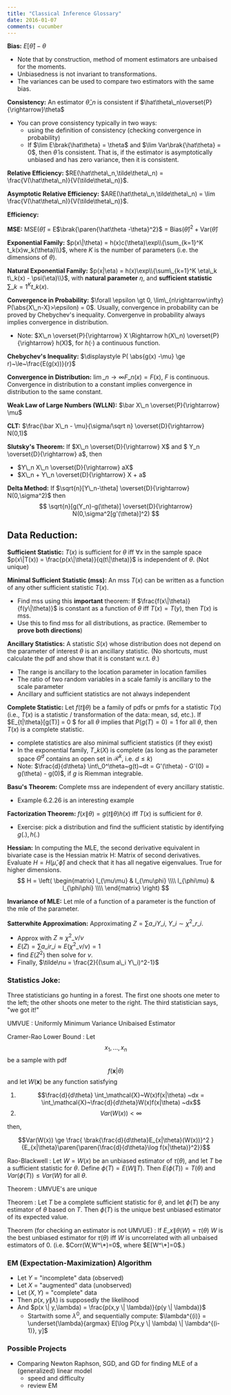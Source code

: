 ```yaml
---
title: "Classical Inference Glossary"
date: 2016-01-07
comments: cucumber
---
```


**Bias:** $E[\hat{\theta}] - \theta$

  - Note that by construction, method of moment estimators are unbaised for the moments.
  - Unbiasedness is not invariant to transformations.
  - The variances can be used to compare two estimators with the same bias.

**Consistency:** An estimator $\hat\theta\_n$ is consistent if $\hat\theta\_n\overset{P}{\rightarrow}\theta$
  
  - You can prove consistency typically in two ways:
    - using the definition of consistency (checking convergence in probability)
    - If $\lim E\brak{\hat\theta} = \theta$ and $\lim Var\brak{\hat\theta} = 0$, then $\hat\theta$ is consistent. That is, if the estimator is asymptotically unbiased and has zero variance, then it is consistent.


**Relative Efficiency:** $RE(\hat\theta\_n,\tilde\theta\_n) = \frac{V(\hat\theta\_n)}{V(\tilde\theta\_n)}$. 

**Asymptotic Relative Efficiency:** $ARE(\hat\theta\_n,\tilde\theta\_n) = \lim \frac{V(\hat\theta\_n)}{V(\tilde\theta\_n)}$. 

**Efficiency:**

**MSE:** MSE($\hat\theta$) = E$\brak{\paren{\hat\theta -\theta}^2}$ = $\text{Bias}(\hat\theta)^2 + \text{Var}(\hat\theta)$

**Exponential Family:** $p(x\|\theta) = h(x)c(\theta)\exp\\{\sum_{k=1}^K t_k(x)w_k(\theta)\\}$, where $K$ is the number of parameters (i.e. the dimensions of $\theta$).

**Natural Exponential Family:** 
$p(x|\eta) = h(x)\exp\\{\sum\_{k=1}^K \eta\_k t\_k(x) - \psi(\eta)\\}$, with **natural parameter** $\eta$, and **sufficient statistic** $\sum\_{k=1}^K t\_k(x)$.

**Convergence in Probability:** $\forall \epsilon \gt 0, \lim\_{n\rightarrow\infty} P(\abs{X\_n-X}>\epsilon) = 0$. Usually, convergence in probability can be proved by Chebychev's inequality. Convergenve in probability always implies convergence in distribution.

- Note: $X\_n \overset{P}{\rightarrow} X \Rightarrow h(X\_n) \overset{P}{\rightarrow} h(X)$, for $h(\cdot)$ a continuous function.

**Chebychev's Inequality:** $\displaystyle P( \abs{g(x) -\mu} \ge r)~\le~\frac{E(g(x))}{r}$

**Convergence in Distribution:** $\lim\_{n\rightarrow\infty} F\_n(x) = F(x)$, $F$ is continuous. Convergence in distribution to a constant implies convergence in distribution to the same constant.

**Weak Law of Large Numbers (WLLN):** $\bar X\_n \overset{P}{\rightarrow} \mu$

**CLT:** $\frac{\bar X\_n - \mu}{\sigma/\sqrt n} \overset{D}{\rightarrow} N(0,1)$ 

**Slutsky's Theorem:** If $X\_n \overset{D}{\rightarrow} X$ and $ Y\_n \overset{D}{\rightarrow} a$, then

- $Y\_n X\_n \overset{D}{\rightarrow} aX$
- $X\_n + Y\_n \overset{D}{\rightarrow} X + a$

**Delta Method:** If $\sqrt{n}[Y\_n-\theta] \overset{D}{\rightarrow} N(0,\sigma^2)$ then
$$
  \sqrt{n}[g(Y_n)-g(\theta)] \overset{D}{\rightarrow} N(0,\sigma^2[g'(\theta)]^2)
$$

## Data Reduction:

**Sufficient Statistic:** $T(x)$ is sufficient for $\theta$ iff $\forall x$ in the sample space $p(x\|T(x)) = \frac{p(x\|\theta)}{q(t\|\theta)}$ is independent of $\theta$. (Not unique)

**Minimal Sufficient Statistic (mss):**  An mss $T(x)$ can be written as a function of any other sufficient statistic $T(x)$.

- Find mss using this **important** theorem: If $\frac{f(x\|\theta)}{f(y\|\theta)}$ is constant as a function of $\theta$ iff $T(x) = T(y)$, then $T(x)$ is mss.
- Use this to find mss for all distributions, as practice. (Remember to **prove both directions**)


**Ancillary Statistics:** A statistic $S(x)$ whose  distribution does not depend on the parameter of interest $\theta$ is an ancillary statistic. (No shortcuts, must calculate the pdf and show that it is constant w.r.t. $\theta$.)

  - The range is ancillary to the location parameter in location families
  - The ratio of two random variables in a scale family is ancillary to the scale parameter
  - Ancillary and sufficient statistics are not always independent 


**Complete Statistic:** Let $f(t\|\theta)$ be a family of pdfs or pmfs for a statistic $T(x)$ (i.e., $T(x)$ is a statistic / transformation of the data: mean, sd, etc.). If $E\_{t\|\theta}[g(T)] = 0 $ for all $\theta$ implies that $P(g(T)=0) = 1$ for all $\theta$, then $T(x)$ is a complete statistic.

  - complete statistics are also minimal sufficient statistics (if they exist)
  - In the exponential family, $T\_k(X)$ is complete (as long as the parameter space $\Theta^d$ contains an open set in $\mathcal{R}^k$, i.e. $d \le k$)
  - Note: $\frac{d}{d\theta} \int\_0^\theta~g(t)~dt = G'(\theta) - G'(0) = g(\theta) - g(0)$, if $g$ is Riemman integrable.

**Basu's Theorem:** Complete mss are independent of every ancillary statistic. 

  - Example 6.2.26 is an interesting example

**Factorization Theorem:** $f(x\|\theta) = g(t\|\theta) h(x)$ iff $T(x)$ is sufficient for $\theta$.

- Exercise: pick a distribution and find the sufficient statistic by identifying $g(.),h(.)$

**Hessian:** In computing the MLE, the second derivative equivalent in bivariate case is the Hessian matrix H: Matrix of second derivatives. Evaluate $H=H(\hat\mu,\hat\phi)$ and check that it has all negative eigenvalues. True for higher dimensions.
$$ H = 
\left(
  \begin{matrix}
    l_{\mu\mu} & l_{\mu\phi} \\\\
    l_{\phi\mu} & l_{\phi\phi} \\\\
  \end{matrix}
\right)
$$

**Invariance of MLE:** Let mle of a function of a parameter is the function of the mle of the parameter.

**Satterwhite Approximation:** Approximating $Z = \sum a\_i Y\_i$, $Y\_i \sim \chi^2\_{r\_i}$.

- Approx with $Z \approx \chi^2\_{\nu}/\nu$
- $E(Z) = \sum a\_i r\_i \approx E(\chi^2\_\nu/\nu) = 1$
- find $E(Z^2)$ then solve for $\nu$.
- Finally, $\tilde\nu = \frac{2}{(\sum a\_i Y\_i)^2-1}$

### Statistics Joke:
Three statisticians go hunting in a forest. The first one shoots one meter to the left; the other shoots one meter to the right. The third statistician says, "we got it!"

UMVUE
: Uniformly Minimum Variance Unibaised Estimator  

Cramer-Rao Lower Bound
: Let $$x_1,...,x_n$$ be a sample with pdf $$f(\pmb x|\theta)$$ and let
$W(\pmb x)$ be any function satisfying 

1.  $$\frac{d}{d\theta} \int_\mathcal{X}~W(x)f(x|\theta) ~dx = \int_\mathcal{X}~\frac{d}{d\theta}W(x)f(x|\theta) ~dx$$
2. $$Var(W(x)) \lt \infty$$

then, 

$$Var(W(x)) \ge \frac{ \brak{\frac{d}{d\theta}E_{x|\theta}(W(x))}^2 }{E_{x|\theta}\paren{\paren{\frac{d}{d\theta}\log f(x|\theta)}^2}}$$

Rao-Blackwell
: Let $W = W(x)$ be an unbiased estimator of $\tau(\theta)$, and let $T$ be a sufficient statistic for $\theta$. Define $\phi(T) = E(W\|T)$. Then $E(\phi(T)) = T(\theta)$ and $Var(\phi(T)) \le Var(W)$ for all $\theta$.

Theorem
: UMVUE's are unique

Theorem
: Let $T$ be a complete sufficient statistic for $\theta$, and let $\phi(T)$ be any estimator of $\theta$ based on $T$. Then $\phi(T)$ is the unique best unbiased estimator of its expected value.

Theorem (for checking an estimator is not UMVUE)
: If $E\_{x\|\theta}(W)=\tau(\theta)$ $W$ is the best unbiased estimator for $\tau(\theta)$ iff $W$ is uncorrelated with all unbaised estimators of 0. (i.e. $Corr(W,W^\*)=0$, where $E[W^\*]=0$.)

### EM (Expectation-Maximization) Algorithm

- Let $Y$ = "incomplete" data (observed)
- Let $X$ = "augmented" data (unobserved)
- Let $(X,Y)$ = "complete" data
- Then $p(x,y \| \lambda)$ is supposedly the likelihood
- And  $p(x \| y,\lambda) = \frac{p(x,y \| \lambda)}{p(y \| \lambda)}$ 
  - Startwith some $\lambda^0$, and sequentially compute: $\lambda^{(i)} = \underset{\lambda}{argmax} E[\log P(x,y \| \lambda) \| \lambda^{(i-1)}, y]$




### Possible Projects

- Comparing Newton Raphson, SGD, and GD for finding MLE of a (generalized) linear model
    - speed and difficulty
    - review EM


